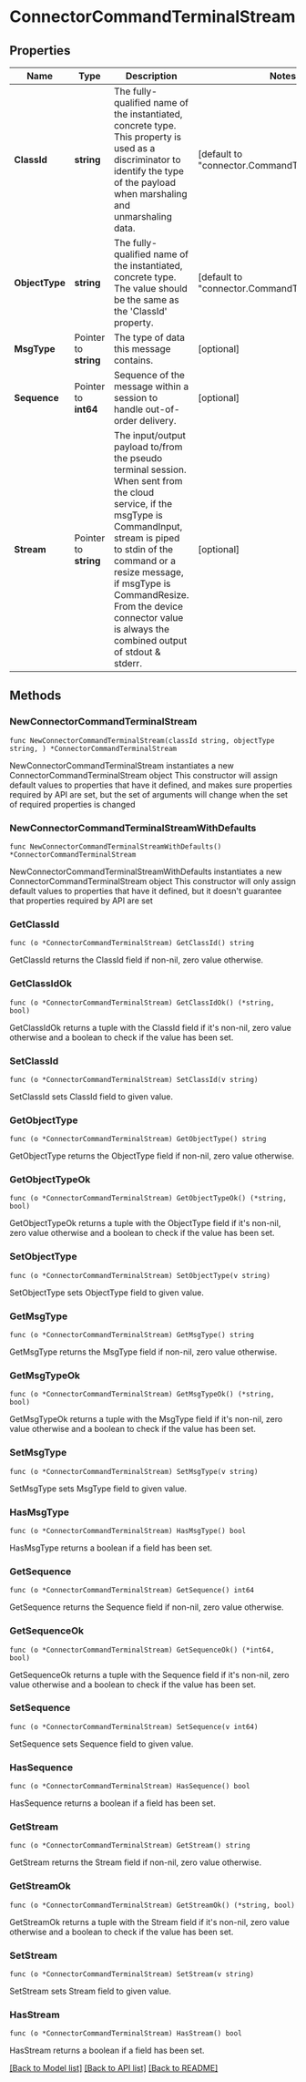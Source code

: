 # ConnectorCommandTerminalStream

## Properties

Name | Type | Description | Notes
------------ | ------------- | ------------- | -------------
**ClassId** | **string** | The fully-qualified name of the instantiated, concrete type. This property is used as a discriminator to identify the type of the payload when marshaling and unmarshaling data. | [default to "connector.CommandTerminalStream"]
**ObjectType** | **string** | The fully-qualified name of the instantiated, concrete type. The value should be the same as the &#39;ClassId&#39; property. | [default to "connector.CommandTerminalStream"]
**MsgType** | Pointer to **string** | The type of data this message contains. | [optional] 
**Sequence** | Pointer to **int64** | Sequence of the message within a session to handle out-of-order delivery. | [optional] 
**Stream** | Pointer to **string** | The input/output payload to/from the pseudo terminal session. When sent from the cloud service, if the msgType is CommandInput, stream is piped to stdin of the command or a resize message, if msgType is CommandResize. From the device connector value is always the combined output of stdout &amp; stderr. | [optional] 

## Methods

### NewConnectorCommandTerminalStream

`func NewConnectorCommandTerminalStream(classId string, objectType string, ) *ConnectorCommandTerminalStream`

NewConnectorCommandTerminalStream instantiates a new ConnectorCommandTerminalStream object
This constructor will assign default values to properties that have it defined,
and makes sure properties required by API are set, but the set of arguments
will change when the set of required properties is changed

### NewConnectorCommandTerminalStreamWithDefaults

`func NewConnectorCommandTerminalStreamWithDefaults() *ConnectorCommandTerminalStream`

NewConnectorCommandTerminalStreamWithDefaults instantiates a new ConnectorCommandTerminalStream object
This constructor will only assign default values to properties that have it defined,
but it doesn't guarantee that properties required by API are set

### GetClassId

`func (o *ConnectorCommandTerminalStream) GetClassId() string`

GetClassId returns the ClassId field if non-nil, zero value otherwise.

### GetClassIdOk

`func (o *ConnectorCommandTerminalStream) GetClassIdOk() (*string, bool)`

GetClassIdOk returns a tuple with the ClassId field if it's non-nil, zero value otherwise
and a boolean to check if the value has been set.

### SetClassId

`func (o *ConnectorCommandTerminalStream) SetClassId(v string)`

SetClassId sets ClassId field to given value.


### GetObjectType

`func (o *ConnectorCommandTerminalStream) GetObjectType() string`

GetObjectType returns the ObjectType field if non-nil, zero value otherwise.

### GetObjectTypeOk

`func (o *ConnectorCommandTerminalStream) GetObjectTypeOk() (*string, bool)`

GetObjectTypeOk returns a tuple with the ObjectType field if it's non-nil, zero value otherwise
and a boolean to check if the value has been set.

### SetObjectType

`func (o *ConnectorCommandTerminalStream) SetObjectType(v string)`

SetObjectType sets ObjectType field to given value.


### GetMsgType

`func (o *ConnectorCommandTerminalStream) GetMsgType() string`

GetMsgType returns the MsgType field if non-nil, zero value otherwise.

### GetMsgTypeOk

`func (o *ConnectorCommandTerminalStream) GetMsgTypeOk() (*string, bool)`

GetMsgTypeOk returns a tuple with the MsgType field if it's non-nil, zero value otherwise
and a boolean to check if the value has been set.

### SetMsgType

`func (o *ConnectorCommandTerminalStream) SetMsgType(v string)`

SetMsgType sets MsgType field to given value.

### HasMsgType

`func (o *ConnectorCommandTerminalStream) HasMsgType() bool`

HasMsgType returns a boolean if a field has been set.

### GetSequence

`func (o *ConnectorCommandTerminalStream) GetSequence() int64`

GetSequence returns the Sequence field if non-nil, zero value otherwise.

### GetSequenceOk

`func (o *ConnectorCommandTerminalStream) GetSequenceOk() (*int64, bool)`

GetSequenceOk returns a tuple with the Sequence field if it's non-nil, zero value otherwise
and a boolean to check if the value has been set.

### SetSequence

`func (o *ConnectorCommandTerminalStream) SetSequence(v int64)`

SetSequence sets Sequence field to given value.

### HasSequence

`func (o *ConnectorCommandTerminalStream) HasSequence() bool`

HasSequence returns a boolean if a field has been set.

### GetStream

`func (o *ConnectorCommandTerminalStream) GetStream() string`

GetStream returns the Stream field if non-nil, zero value otherwise.

### GetStreamOk

`func (o *ConnectorCommandTerminalStream) GetStreamOk() (*string, bool)`

GetStreamOk returns a tuple with the Stream field if it's non-nil, zero value otherwise
and a boolean to check if the value has been set.

### SetStream

`func (o *ConnectorCommandTerminalStream) SetStream(v string)`

SetStream sets Stream field to given value.

### HasStream

`func (o *ConnectorCommandTerminalStream) HasStream() bool`

HasStream returns a boolean if a field has been set.


[[Back to Model list]](../README.md#documentation-for-models) [[Back to API list]](../README.md#documentation-for-api-endpoints) [[Back to README]](../README.md)


